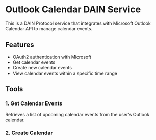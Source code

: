 # Outlook Calendar DAIN Service

This is a DAIN Protocol service that integrates with Microsoft Outlook Calendar API to manage calendar events.

## Features

- OAuth2 authentication with Microsoft
- Get calendar events
- Create new calendar events
- View calendar events within a specific time range

## Tools

### 1. Get Calendar Events
Retrieves a list of upcoming calendar events from the user's Outlook calendar.

### 2. Create Calendar